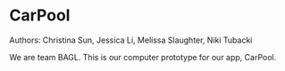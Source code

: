 # CarPool

Authors: Christina Sun, Jessica Li, Melissa Slaughter, Niki Tubacki

We are team BAGL. This is our computer prototype for our app, CarPool.
